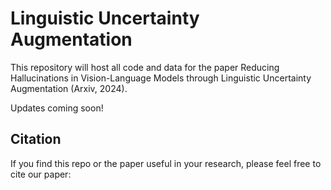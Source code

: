 # Linguistic Uncertainty Augmentation

This repository will host all code and data for the paper Reducing Hallucinations in Vision-Language Models through Linguistic Uncertainty Augmentation (Arxiv, 2024).

Updates coming soon!

## Citation

If you find this repo or the paper useful in your research, please feel free to cite our paper:

